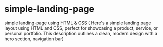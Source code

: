 # simple-landing-page
simple landing-page using HTML &amp; CSS ( Here's a simple landing page layout using HTML and CSS, perfect for showcasing a product, service, or personal portfolio. This description outlines a clean, modern design with a hero section, navigation bar)
